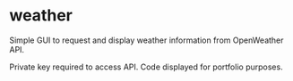 # weather
Simple GUI to request and display weather information from OpenWeather API.

Private key required to access API. Code displayed for portfolio purposes.
